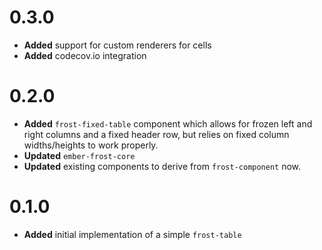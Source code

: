 # 0.3.0
* **Added** support for custom renderers for cells
* **Added** codecov.io integration


# 0.2.0
 * **Added** `frost-fixed-table` component which allows for frozen left and right columns and a fixed header row, but relies on fixed column widths/heights to work properly. 
* **Updated** `ember-frost-core`
* **Updated** existing components to derive from `frost-component` now. 


# 0.1.0
 * **Added** initial implementation of a simple `frost-table`

